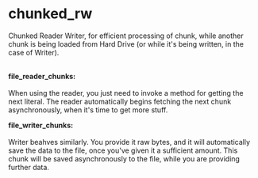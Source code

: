 # chunked_rw

Chunked Reader Writer, for efficient processing of chunk, while another chunk is being loaded from Hard Drive 
(or while it's being written, in the case of Writer).

</br>
<b>file_reader_chunks:</b></br></br>
When using the reader, you just need to invoke a method for getting the next literal. 
The reader automatically begins fetching the next chunk asynchronously, when it's time to get more stuff.

<b>file_writer_chunks:</b></br></br>
Writer beahves similarly. You provide it raw bytes, and it will automatically save the data to the file, once you've given it a sufficient amount.
This chunk will be saved asynchronously to the file, while you are providing further data.
